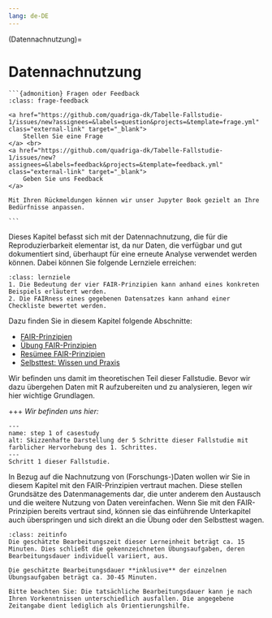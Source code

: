 ```yaml
---
lang: de-DE
---
```


(Datennachnutzung)=
# Datennachnutzung 

````{margin}
```{admonition} Fragen oder Feedback 
:class: frage-feedback

<a href="https://github.com/quadriga-dk/Tabelle-Fallstudie-1/issues/new?assignees=&labels=question&projects=&template=frage.yml" class="external-link" target="_blank">
    Stellen Sie eine Frage
</a> <br>
<a href="https://github.com/quadriga-dk/Tabelle-Fallstudie-1/issues/new?assignees=&labels=feedback&projects=&template=feedback.yml" class="external-link" target="_blank">
    Geben Sie uns Feedback
</a>

Mit Ihren Rückmeldungen können wir unser Jupyter Book gezielt an Ihre Bedürfnisse anpassen.

```
````

Dieses Kapitel befasst sich mit der Datennachnutzung, die für die Reproduzierbarkeit elementar ist, da nur Daten, die verfügbar und gut dokumentiert sind, überhaupt für eine erneute Analyse verwendet werden können. Dabei können Sie folgende Lernziele erreichen:

```{admonition} Lernziel: Grundsätze des Datenmanagements
:class: lernziele
1. Die Bedeutung der vier FAIR-Prinzipien kann anhand eines konkreten Beispiels erläutert werden.
2. Die FAIRness eines gegebenen Datensatzes kann anhand einer Checkliste bewertet werden.
```  

Dazu finden Sie in diesem Kapitel folgende Abschnitte:

- [FAIR-Prinzipien](/Markdown/3_1_FairPrinzipien.md)
- [Übung FAIR-Prinzipien](/Markdown/3_2_Übung_FAIR.md)
- [Resümee FAIR-Prinzipien](/Markdown/3_3_Resümee_FAIR.md)
- [Selbsttest: Wissen und Praxis](assessment_fair)

Wir befinden uns damit im theoretischen Teil dieser Fallstudie. Bevor wir dazu übergehen Daten mit R aufzubereiten und zu analysieren, legen wir hier wichtige Grundlagen.

+++
*Wir befinden uns hier:*

```{figure} _images/FS-Schritte1.png
---
name: step 1 of casestudy
alt: Skizzenhafte Darstellung der 5 Schritte dieser Fallstudie mit farblicher Hervorhebung des 1. Schrittes.
---
Schritt 1 dieser Fallstudie.
```

In Bezug auf die Nachnutzung von (Forschungs-)Daten wollen wir Sie in diesem Kapitel mit den FAIR-Prinzipien vertraut machen. Diese stellen Grundsätze des Datenmanagements dar, die unter anderem den Austausch und die weitere Nutzung von Daten vereinfachen.
Wenn Sie mit den FAIR-Prinzipien bereits vertraut sind, können sie das einführende Unterkapitel auch überspringen und sich direkt an die Übung oder den Selbsttest wagen.

```{admonition} Bearbeitungszeit
:class: zeitinfo
Die geschätzte Bearbeitungszeit dieser Lerneinheit beträgt ca. 15 Minuten. Dies schließt die gekennzeichneten Übungsaufgaben, deren Bearbeitungsdauer individuell variiert, aus. 

Die geschätzte Bearbeitungsdauer **inklusive** der einzelnen Übungsaufgaben beträgt ca. 30-45 Minuten.

Bitte beachten Sie: Die tatsächliche Bearbeitungsdauer kann je nach Ihren Vorkenntnissen unterschiedlich ausfallen. Die angegebene Zeitangabe dient lediglich als Orientierungshilfe.
``` 

